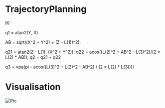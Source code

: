 # TrajectoryPlanning
IK:
  
  q1 = atan2(Y, X)

  AB = sqrt((X^2 + Y^2) + (Z - L(1))^2);

  q21 = atan2(Z - L(1), (X^2 + Y^2));
  q22 = acos((L(2)^2 + AB^2 - L(3)^2)/(2 * L(2) * AB));
  q2 = q21 + q22

  q3 = vpa(pi - acos((L(3)^2 + L(2)^2 - AB^2) / (2 * L(2) * L(3))))

# Visualisation
![Pic](https://user-images.githubusercontent.com/27694775/96355680-dfeb5400-10ec-11eb-82c9-1f7e8e7cb44f.png)
